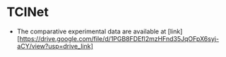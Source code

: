 # TCINet

- The comparative experimental data are available at [link][https://drive.google.com/file/d/1PGB8FDEfl2mzHFnd35JqOFpX6syj-aCY/view?usp=drive_link]
